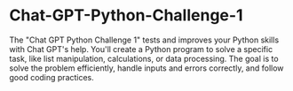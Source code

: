 # Chat-GPT-Python-Challenge-1
The "Chat GPT Python Challenge 1" tests and improves your Python skills with Chat GPT's help. You'll create a Python program to solve a specific task, like list manipulation, calculations, or data processing. The goal is to solve the problem efficiently, handle inputs and errors correctly, and follow good coding practices.

